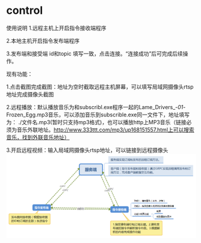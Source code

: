 # control
使用说明
1.远程主机上开启指令接收端程序

2.本地主机开启指令发布端程序

3.发布端和接受端 id和topic 填写一致，点击连接。“连接成功”后可完成后续操作。

现有功能：

1.点击截图完成截图：地址为空时截取远程主机屏幕，可以填写局域网摄像头rtsp地址完成摄像头截图

2.远程播放：默认播放音乐为和subscribl.exe程序一起的Lame_Drivers_-_01_-Frozen_Egg.mp3音乐，可以添加音乐到subscrible.exe同一文件下，地址填写为：  ./文件名.mp3(暂时只支持mp3格式)，也可以播放http上MP3音乐（链接必须为音乐外联地址。http://www.333ttt.com/mp3/up168151557.html上可以搜索音乐，找到外联音乐地址）

3.开启远程视频：输入局域网摄像头rtsp地址，可以链接到远程摄像头
![image](https://github.com/jiazhiguy/control/blob/master/frame)